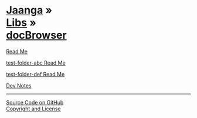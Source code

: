 [Jaanga](../../index.html ) &raquo;<br>[Libs]( ../index.html ) &raquo;</br>[docBrowser]( ./index.html )
================================================================================================

<p id=rm >
	<a href=JavaScript:displayPage("readme.md",rm); >Read Me</a>
</p>

<p id=abc >
	<a href=JavaScript:displayPage("./test-folder-abc/readme.md",abc); >test-folder-abc Read Me</a>
</p>


<p id=def >
	<a href=JavaScript:displayPage("./test-folder-def/readme.md",def); >test-folder-def Read Me</a>
</p>

<p id=dvn >
	<a href=JavaScript:displayPage("./dev-notes.md",dvn); >Dev Notes</a>
</p>

****

[Source Code on GitHub]( https://github.com/jaanga/libs/tree/gh-pages/db )  
[Copyright and License]( https://github.com/jaanga/jaanga.github.io/blob/master/jaanga-copyright-and-mit-license.md )